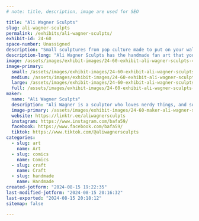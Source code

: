 ```yaml
---
# note: title, description, image are used for SEO

title: "Ali Wagner Sculpts"
slug: ali-wagner-sculpts
permalink: /exhibits/ali-wagner-sculpts/
exhibit-id: 24-60
space-number: Unassigned
description: "Small sculptures from pop culture made to put on your walls and bring joy to your space!"
description-long: "Ali Wagner Sculpts has the handmade fan art that you need, created by a nerd like you! Everything is hand sculpted, molded, cast, and then hand-painted by Ali. It's all so cute that you have to stop and look, or better yet, start your own collection! Each sculpture is one of a kind and is sure to delight, and adds a nice, unique touch to any room you might display them."
image: /assets/images/exhibit-images/24-60-exhibit-ali-wagner-sculpts-46514464-2187085821532811-1753442418889326592-o-large.jpg
image-primary: 
  small: /assets/images/exhibit-images/24-60-exhibit-ali-wagner-sculpts-46514464-2187085821532811-1753442418889326592-o-small.jpg
  medium: /assets/images/exhibit-images/24-60-exhibit-ali-wagner-sculpts-46514464-2187085821532811-1753442418889326592-o-medium.jpg
  large: /assets/images/exhibit-images/24-60-exhibit-ali-wagner-sculpts-46514464-2187085821532811-1753442418889326592-o-large.jpg
  full: /assets/images/exhibit-images/24-60-exhibit-ali-wagner-sculpts-46514464-2187085821532811-1753442418889326592-o-full.jpg
maker: 
  name: "Ali Wagner Sculpts"
  description: "Ali Wagner is a sculptor who loves nerdy things, and so she loves sculpting tiny nerdy things. Everything she sells she makes herself, from sculpting to mold making to painting. She's been making her Dudes for years now, and loves nothing more than meeting other people who like art and nerdy things, and hopes that you'll add her art to your own personal collection."
  image-primary: /assets/images/exhibit-images/24-60-maker-ali-wagner-sculpts-img-4199-medium.jpg
  website: https://linktr.ee/aliwagnersculpts
  instagram: https://www.instagram.com/bafa59/
  facebook: https://www.facebook.com/bafa59/
  tiktok: https://www.tiktok.com/@aliwagnersculpts
categories: 
  - slug: art
    name: Art
  - slug: comics
    name: Comics
  - slug: craft
    name: Craft
  - slug: handmade
    name: Handmade
created-jotform: "2024-08-15 19:22:35"
last-modified-jotform: "2024-08-15 20:16:32"
last-exported: "2024-08-15 20:18:12"
sitemap: false

---
```

